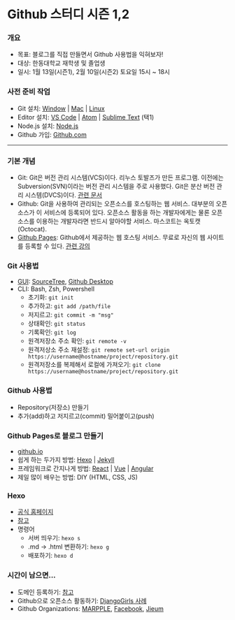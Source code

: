 # Github 스터디 시즌 1,2

### 개요  
- 목표: 블로그를 직접 만들면서 Github 사용법을 익혀보자!
- 대상: 한동대학교 재학생 및 졸업생
- 일시: 1월 13일(시즌1), 2월 10일(시즌2) 토요일 15시 ~ 18시

### 사전 준비 작업
- Git 설치: [Window](https://youtu.be/JKT9laOAPIs) | [Mac](https://youtu.be/nw0x0cvg-iM) | [Linux](https://youtu.be/S1BYwbkrojw)
- Editor 설치: [VS Code](https://code.visualstudio.com/) | [Atom](https://atom.io/) | [Sublime Text](https://www.sublimetext.com/) (택1)
- Node.js 설치: [Node.js](https://nodejs.org/ko/)
- Github 가입: [Github.com](https://github.com)

--- 

### 기본 개념
- Git: Git은 버전 관리 시스템(VCS)이다. 리누스 토발즈가 만든 프로그램. 이전에는 Subversion(SVN)이라는 버전 관리 시스템을 주로 사용했다. Git은 분산 버전 관리 시스템(DVCS)이다. [관련 문서](https://git-scm.com/book/ko/v2)
- Github: Git을 사용하여 관리되는 오픈소스를 호스팅하는 웹 서비스. 대부분의 오픈소스가 이 서비스에 등록되어 있다. 오픈소스 활동을 하는 개발자에게는 물론 오픈소스를 이용하는 개발자라면 반드시 알아야할 서비스. 마스코트는 옥토캣(Octocat).
- [Github Pages](https://pages.github.com/): Github에서 제공하는 웹 호스팅 서비스. 무료로 자신의 웹 사이트를 등록할 수 있다. [관련 강의](https://opentutorials.org/course/3084/18891)

### Git 사용법
- [GUI](https://git-scm.com/downloads/guis): [SourceTree](https://www.sourcetreeapp.com/), [Github Desktop](https://desktop.github.com/)
- CLI: Bash, Zsh, Powershell
  - 초기화: `git init`
  - 추가하고: `git add /path/file`
  - 저지르고: `git commit -m "msg"`
  - 상태확인: `git status`
  - 기록확인: `git log`
  - 원격저장소 주소 확인: `git remote -v`
  - 원격저상소 주소 재설정: `git remote set-url origin https://username@hostname/project/repository.git`
  - 원격저장소를 복제해서 로컬에 가져오기: `git clone https://username@hostname/project/repository.git`

### Github 사용법
- Repository(저장소) 만들기
- 추가(add)하고 저지르고(commit) 밀어붙이고(push)

### Github Pages로 블로그 만들기
- [github.io](https://opentutorials.org/course/3084/18891)
- 쉽게 하는 두가지 방법: [Hexo](https://hexo.io/ko/) | [Jekyll](https://jekyllrb-ko.github.io/)
- 프레임워크로 간지나게 방법: [React](https://reactjs.org/) | [Vue](https://kr.vuejs.org/v2/guide/index.html) | [Angular](https://angularjs.org/)
- 제일 많이 배우는 방법: DIY (HTML, CSS, JS)

### Hexo
- [공식 홈페이지](https://hexo.io/ko/)
- [참고](https://www.holaxprogramming.com/2017/04/16/github-page-and-hexo/)
- 명령어
  - 서버 띄우기: `hexo s`
  - .md -> .html 변환하기: `hexo g`
  - 배포하기: `hexo d`


### 시간이 남으면...
- 도메인 등록하기: [참고](https://www.holaxprogramming.com/2017/05/15/github-page-and-custom-domain/)
- Github으로 오픈소스 활동하기: [DjangoGirls 사례](https://github.com/DjangoGirls/tutorial/pull/1036)
- Github Organizations: [MARPPLE](https://github.com/marpple), [Facebook](https://github.com/facebook), [Jieum](https://github.com/jieumjigi)